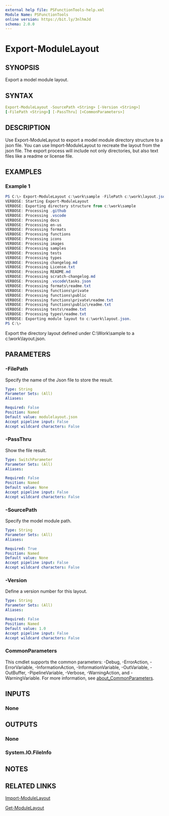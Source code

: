 ```yaml
---
external help file: PSFunctionTools-help.xml
Module Name: PSFunctionTools
online version: https://bit.ly/3nlhmJd
schema: 2.0.0
---
```


# Export-ModuleLayout

## SYNOPSIS

Export a model module layout.

## SYNTAX

```yaml
Export-ModuleLayout -SourcePath <String> [-Version <String>]
[-FilePath <String>] [-PassThru] [<CommonParameters>]
```

## DESCRIPTION

Use Export-ModuleLayout to export a model module directory structure to a json file. You can use Import-ModuleLayout to recreate the layout from the json file. The export process will include not only directories, but also text files like a readme or license file.

## EXAMPLES

### Example 1

```powershell
PS C:\> Export-ModuleLayout c:\work\sample -FilePath c:\work\layout.json -Verbose
VERBOSE: Starting Export-ModuleLayout
VERBOSE: Exporting directory structure from c:\work\sample
VERBOSE: Processing .github
VERBOSE: Processing .vscode
VERBOSE: Processing docs
VERBOSE: Processing en-us
VERBOSE: Processing formats
VERBOSE: Processing functions
VERBOSE: Processing icons
VERBOSE: Processing images
VERBOSE: Processing samples
VERBOSE: Processing tests
VERBOSE: Processing types
VERBOSE: Processing changelog.md
VERBOSE: Processing License.txt
VERBOSE: Processing README.md
VERBOSE: Processing scratch-changelog.md
VERBOSE: Processing .vscode\tasks.json
VERBOSE: Processing formats\readme.txt
VERBOSE: Processing functions\private
VERBOSE: Processing functions\public
VERBOSE: Processing functions\private\readme.txt
VERBOSE: Processing functions\public\readme.txt
VERBOSE: Processing tests\readme.txt
VERBOSE: Processing types\readme.txt
VERBOSE: Exporting module layout to c:\work\layout.json.
PS C:\>
```

Export the directory layout defined under C:\Work\sample to a c:\work\layout.json.

## PARAMETERS

### -FilePath

Specify the name of the Json file to store the result.

```yaml
Type: String
Parameter Sets: (All)
Aliases:

Required: False
Position: Named
Default value: modulelayout.json
Accept pipeline input: False
Accept wildcard characters: False
```

### -PassThru

Show the file result.

```yaml
Type: SwitchParameter
Parameter Sets: (All)
Aliases:

Required: False
Position: Named
Default value: None
Accept pipeline input: False
Accept wildcard characters: False
```

### -SourcePath

Specify the model module path.

```yaml
Type: String
Parameter Sets: (All)
Aliases:

Required: True
Position: Named
Default value: None
Accept pipeline input: False
Accept wildcard characters: False
```

### -Version

Define a version number for this layout.

```yaml
Type: String
Parameter Sets: (All)
Aliases:

Required: False
Position: Named
Default value: 1.0
Accept pipeline input: False
Accept wildcard characters: False
```

### CommonParameters

This cmdlet supports the common parameters: -Debug, -ErrorAction, -ErrorVariable, -InformationAction, -InformationVariable, -OutVariable, -OutBuffer, -PipelineVariable, -Verbose, -WarningAction, and -WarningVariable. For more information, see [about_CommonParameters](http://go.microsoft.com/fwlink/?LinkID=113216).

## INPUTS

### None

## OUTPUTS

### None

### System.IO.FileInfo

## NOTES

## RELATED LINKS

[Import-ModuleLayout](Import-ModuleLayout.md)

[Get-ModuleLayout](Get-ModuleLayout.md)
